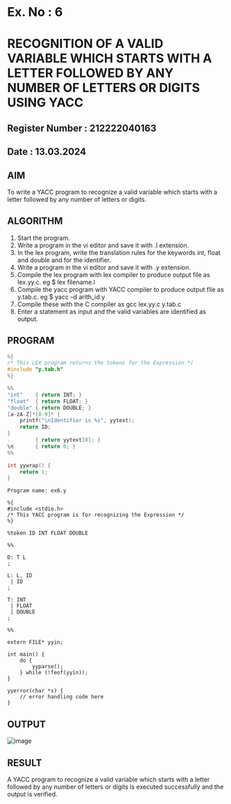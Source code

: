 # Ex. No : 6	
# RECOGNITION OF A VALID VARIABLE WHICH STARTS WITH A LETTER FOLLOWED BY ANY NUMBER OF LETTERS OR DIGITS USING YACC
## Register Number : 212222040163
## Date : 13.03.2024

## AIM   
To write a YACC program to recognize a valid variable which starts with a letter followed by any number of letters or digits.

## ALGORITHM
1.	Start the program.
2.	Write a program in the vi editor and save it with .l extension.
3.	In the lex program, write the translation rules for the keywords int, float and double and for the identifier.
4.	Write a program in the vi editor and save it with .y extension.
5.	Compile the lex program with lex compiler to produce output file as lex.yy.c. eg $ lex filename.l
6.	Compile the yacc program with YACC compiler to produce output file as y.tab.c. eg $ yacc –d arith_id.y
7.	Compile these with the C compiler as gcc lex.yy.c y.tab.c
8.	Enter a statement as input and the valid variables are identified as output.

## PROGRAM
```c
%{
/* This LEX program returns the tokens for the Expression */
#include "y.tab.h"
%}

%%
"int"    { return INT; }
"float"  { return FLOAT; }
"double" { return DOUBLE; }
[a-zA-Z]*[0-9]* {
    printf("\nIdentifier is %s", yytext);
    return ID;
}
.        { return yytext[0]; }
\n       { return 0; }
%%

int yywrap() {
    return 1;
}
```
```
Program name: ex6.y

%{
#include <stdio.h>
/* This YACC program is for recognizing the Expression */
%}

%token ID INT FLOAT DOUBLE

%%

D: T L
;

L: L, ID
 | ID
;

T: INT
 | FLOAT
 | DOUBLE
;

%%

extern FILE* yyin;

int main() {
    do {
        yyparse();
    } while (!feof(yyin));
}

yyerror(char *s) {
    // error handling code here
}

```

## OUTPUT 
![image](https://github.com/SudharsanamRK/19CS409-Compiler-Design-Lab/assets/115523484/83a0ed4e-aeb3-42af-9450-f6c0ea085d7c)


## RESULT
A  YACC program to recognize a valid variable which starts with a letter followed by any number of letters or digits is executed successfully and the output is verified.


